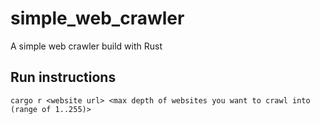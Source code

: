 # simple_web_crawler
A simple web crawler build with Rust

## Run instructions
`cargo r <website url> <max depth of websites you want to crawl into (range of 1..255)>`
 
